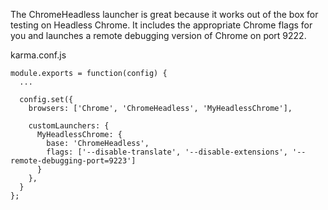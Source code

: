 The ChromeHeadless launcher is great because it works out of the box for testing on Headless Chrome. It includes the appropriate Chrome flags for you and launches a remote debugging version of Chrome on port 9222.

karma.conf.js
```
module.exports = function(config) {
  ...

  config.set({
    browsers: ['Chrome', 'ChromeHeadless', 'MyHeadlessChrome'],

    customLaunchers: {
      MyHeadlessChrome: {
        base: 'ChromeHeadless',
        flags: ['--disable-translate', '--disable-extensions', '--remote-debugging-port=9223']
      }
    },
  }
};

```
